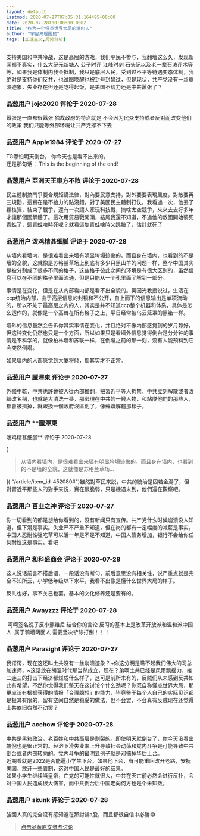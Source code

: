 ```yaml
---
layout: default
Lastmod: 2020-07-27T07:05:31.164495+00:00
date: 2020-07-28T00:00:00.000Z
title: "作为一个懂点世界大局的墙内人"
author: "宇宙真理国民"
tags: [加速主义,局势分析]
---
```


支持美国和中共冷战，这是高层的游戏，我们平民不参与，我翻墙这么久，发现新闻都不真实，什么大纪元新塘人 公子时评 江峰时刻 石头记以及老一辈石涛评术等等，如果我是体制内我会抵制，我只是底层人民，受到过不平等待遇变态体制，我绝对是支持你们反共，也试图唤醒也被封号封禁过，但是现状，共产党没有一丝崩溃迹象，失业存在但还是吃得起饭，是美国不给力还是中共嚣张了？

            
### 品葱用户 **jojo2020** 评论于 2020-07-28
        
嚣张是一直都很嚣张 独裁政府的特点就是 不会因为民众支持或者反对而改变他们的政策 我们只能等外部环境让共产党撑不下去
        


            
### 品葱用户 **Apple1984** 评论于 2020-07-27
        
TG哪怕明天倒台， 你今天也是看不出来的。  
还是那句话： This is the beginning of the end!
        


            
### 品葱用户 **亞洲天王東方不敗** 评论于 2020-07-28
        
民主體制搞鬥爭要合規矩講法律，對內要民意支持，對外要要表現風度，對敵要再三規勸，這實在是不給力的點沒錯。對了美國民主體制打仗，我看過一次，他丟了顆核彈，結束了戰爭，還有一次讓人家玩科技戰，搞啥太空競爭，來來去去好多年才讓那個國解體了。這次用貿易戰開頭，結尾我還不知道，不過他的敵國開始裝死青蛙了，這青蛙啥時死呢？就看這隻青蛙啥時又跳臉了，估計就死了
        


            
### 品葱用户 **泼鸡精甚细腻** 评论于 2020-07-28
        
从墙内看墙内，是很难看出来墙有明显垮塌迹象的。而且身在墙内，也看到的不是墙的全貌，这就像是苏格兰草场上到底有多少只黑山羊的问题一样，整个中国其实是被分割成了很多不同的格子，这些格子彼此之间的环境是有很大区别的，虽然信息可以在不同的格子里面流通，但是只能从一个孔里面了解到一部分。  
  
事情是在变化，但是在从内部看内部是看不出全貌的。吴国光教授说过，生活在ccp统治内部，由于高层信息的封锁和不公开，自上而下的信息输出是单项流动的，所以不处于最高层之内的人，其实是并不知道ccp整个机器和体系，具体是怎么运作的，就像是一个高耸在所有格子之上，平日经常被乌云笼罩的黑箱一样。  
  
墙外的信息虽然会告诉你其实事情在变化，并且绝对不像内部感觉到的岁月静好，但这种变化仍然也只是一个方面，所以如果只是看墙外信息觉得倒台是分分钟的事情是不科学的，就像柏林墙和苏联一样，在倒塌之前的那一刻，没有人能预料到它会突然倒塌。  
  
如果墙内的人都感觉到大厦将倾，那其实才不正常。
        


            
### 品葱用户 **臘澤東** 评论于 2020-07-27
        
外強中乾，中共也許會被人從內部推翻，把習近平等人拘禁，中共立刻解散或者改組改名稱，也就是大清洗一番，那麽現在中共的一綫人物，和站隊他們的那些人，都會被擠掉，就跟換一個政府沒區別了，像蘇聯解體那樣子。
        


            
### 品葱用户 **臘澤東 
泼鸡精甚细腻** 评论于 2020-07-28
        
[

> 从墙内看墙内，是很难看出来墙有明显垮塌迹象的。而且身在墙内，也看到的不是墙的全貌，这就像是苏格兰草场...

]( "/article/item_id-452080#")雖然對草民來説，中共的統治是固若金湯了，但對習近平那些人的對手來説，實在很脆弱，只是機遇未到，他們還在觀察吧。
        


            
### 品葱用户 **百韭之神** 评论于 2020-07-27
        
你一切看到的都是想给你看到的，没有新闻只有宣传。共产党什么时候崩溃没人知道，但下滑是事实。失业严不严重不知道，但在岗的都有一定幅度的减薪是事实。中国人忍耐性强吃草可以活一年是不是不知道，中国人债务增加，银行不会给你任何耐性这是事实。看吧
        


            
### 品葱用户 **和科盛商会** 评论于 2020-07-28
        
这人说话前言不搭后语，一段话没有断句，前后意思没有相关性，说严重点就是完全不知所云，小学低年级以下水平，我看不出像是懂什么世界大局的样子。  
  
反共也好，事不关己也罢，基本的文化修养还是要有的。
        


            
### 品葱用户 **Awayzzz** 评论于 2020-07-28
        
 呵呵签名说了反小熊维尼 结合你的言论 反习的基本上是改革开放派和温和派中国人  属于骑墙两面人 需要坚决铲除打倒！！！
        


            
### 品葱用户 **Parasight** 评论于 2020-07-27
        
我谔谔，现在这还叫土共没有一丝崩溃迹象？~你这分明是瞧不起我们伟大的习总加速师，~这话放在胡温时代那当然成立，现在？弟啊土共已经是风雨飘摇力，接二连三的打击下经济都烂成什么样了，这可是前所未有的，反贼们从未感到反共如此有希望，不然你觉得我们整天在这讨论个什么劲呢？你既自称懂点世界大局，那更应该有根据获得的情报「合理臆想」的能力，毕竟鉴于每个人自己的实际见识都是极其有限的，留有空间自然是稳妥的做法，但不会罢，不会真有反贼现在还觉得土共依旧岿然不动罢？
        


            
### 品葱用户 **acehow** 评论于 2020-07-28
        
中共是黑箱政治。老百姓和中共高层是割裂的。即使明天就倒台了，你今天没看出端倪也是很正常的。经济下滑失业率上升导致社会动荡和党内斗争是可能导致中共倒台或者内部转向的。党内斗争的最明显例子就是邓搞掉华后上台。  
近期看就是2022是否能逼小学生下台，如果他下台，有可能重回改开老路，安抚美国，放开一些管制，这对中国人民是最好的结果。  
如果小学生继续当皇帝，亡党的可能性就很大，中共在灭亡前必然会进行反扑，会对中国人民造成很大伤害，而中共倒台后中国走向何方也是个未知数。
        


            
### 品葱用户 **skunk** 评论于 2020-07-28
        
強國人真的完全沒有感知還在那討論a股，而且都很自信中必勝😂
        






> [点击品葱原文参与讨论](https://pincong.rocks/article/22155)

